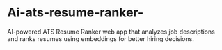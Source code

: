 # Ai-ats-resume-ranker-
AI-powered ATS Resume Ranker web app that analyzes job descriptions and ranks resumes using embeddings for better hiring decisions.
